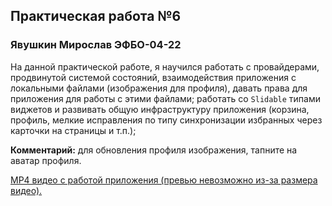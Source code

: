 ## Практическая работа №6
### Явушкин Мирослав ЭФБО-04-22

На данной практической работе, я научился работать с провайдерами, продвинутой системой состояний, взаимодействия приложения с локальными файлами (изображения для профиля), давать права для приложения для работы с этими файлами; работать со `Slidable` типами виджетов и развивать общую инфраструктуру приложения (корзина, профиль, мелкие исправления по типу синхронизации избранных через карточки на страницы и т.п.);

**Комментарий:** для обновления профиля изображения, тапните на аватар профиля.

[MP4 видео с работой приложения (превью невозможно из-за размера видео).](./pr6_DEMO.webm)
